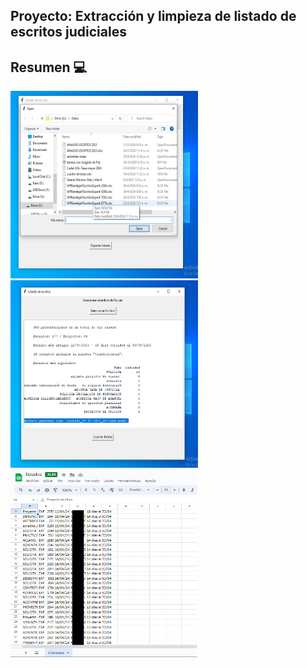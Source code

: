 ## Proyecto: Extracción y limpieza de listado de escritos judiciales

## Resumen 💻

<img src="screenshots/screenshot2.png" alt="screenshot" width="300" height="300" margin-left="10">

<img src="screenshots/screenshot4.png" alt="screenshot" width="300" height="300">

<img src="screenshots/screenshot5.png" alt="screenshot" width="300" height="300">


